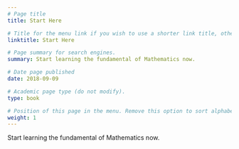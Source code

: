 ```yaml
---
# Page title
title: Start Here

# Title for the menu link if you wish to use a shorter link title, otherwise remove this option.
linktitle: Start Here

# Page summary for search engines.
summary: Start learning the fundamental of Mathematics now.

# Date page published
date: 2018-09-09

# Academic page type (do not modify).
type: book

# Position of this page in the menu. Remove this option to sort alphabetically.
weight: 1
---
```

Start learning the fundamental of Mathematics now.
